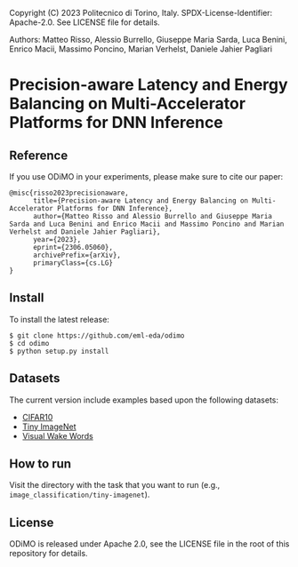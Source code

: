 Copyright (C) 2023 Politecnico di Torino, Italy. SPDX-License-Identifier: Apache-2.0. See LICENSE file for details.

Authors: Matteo Risso, Alessio Burrello, Giuseppe Maria Sarda, Luca Benini, Enrico Macii, Massimo Poncino, Marian Verhelst, Daniele Jahier Pagliari

# Precision-aware Latency and Energy Balancing on Multi-Accelerator Platforms for DNN Inference

## Reference
If you use ODiMO in your experiments, please make sure to cite our paper:
```
@misc{risso2023precisionaware,
      title={Precision-aware Latency and Energy Balancing on Multi-Accelerator Platforms for DNN Inference}, 
      author={Matteo Risso and Alessio Burrello and Giuseppe Maria Sarda and Luca Benini and Enrico Macii and Massimo Poncino and Marian Verhelst and Daniele Jahier Pagliari},
      year={2023},
      eprint={2306.05060},
      archivePrefix={arXiv},
      primaryClass={cs.LG}
}
```

## Install
To install the latest release:
```
$ git clone https://github.com/eml-eda/odimo
$ cd odimo
$ python setup.py install
```

## Datasets
The current version include examples based upon the following datasets:
- [CIFAR10](./image_classification/cifar10/)
- [Tiny ImageNet](./image_classification/tiny-imagenet/)
- [Visual Wake Words](./visual_wake_words)

## How to run
Visit the directory with the task that you want to run (e.g., `image_classification/tiny-imagenet`).


## License
ODiMO is released under Apache 2.0, see the LICENSE file in the root of this repository for details.